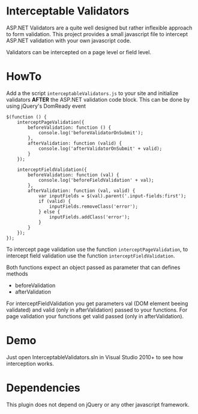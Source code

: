 # Interceptable Validators
ASP.NET Validators are a quite well designed but rather inflexible approach to form validation. This project provides a small javascript file to intercept ASP.NET validation with your own javascript code.

Validators can be intercepted on a page level or field level.

# HowTo
Add a the script `interceptableValidators.js` to your site and initialize validators **AFTER** the ASP.NET validation code block. This can be done by using jQuery's DomReady event

	$(function () {
		interceptPageValidation({
			beforeValidation: function () {
				console.log('beforeValidatorOnSubmit');
			},
			afterValidation: function (valid) {
				console.log('afterValidatorOnSubmit' + valid);
			}
		});

		interceptFieldValidation({
			beforeValidation: function (val) {
				console.log('beforeFieldValidation' + val);
			},
			afterValidation: function (val, valid) {
				var inputFields = $(val).parent('.input-fields:first');
				if (valid) {
					inputFields.removeClass('error');
				} else {
					inputFields.addClass('error');
				}
			}
		});
	});


To intercept page validation use the function `interceptPageValidation`, to intercept field validation use the function `interceptFieldValidation`.

Both functions expect an object passed as parameter that can defines methods

* beforeValidation
* afterValidation

For interceptFieldValidation you get parameters val (DOM element beeing validated) and valid (only in afterValidation) passed to your functions. For page validation your functions get valid passed (only in afterValidation).

# Demo
Just open InterceptableValidators.sln in Visual Studio 2010+ to see how interception works.

# Dependencies
This plugin does not depend on jQuery or any other javascript framework.